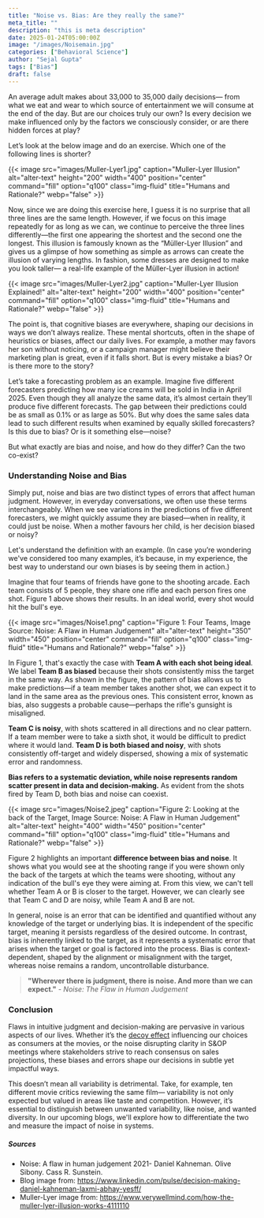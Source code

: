 ```yaml
---
title: "Noise vs. Bias: Are they really the same?"
meta_title: ""
description: "this is meta description"
date: 2025-01-24T05:00:00Z
image: "/images/Noisemain.jpg"
categories: ["Behavioral Science"]
author: "Sejal Gupta"
tags: ["Bias"]
draft: false
---
```


An average adult makes about 33,000 to 35,000 daily decisions— from what we eat and wear to which source of entertainment we will consume at the end of the day. But are our choices truly our own? Is every decision we make influenced only by the factors we consciously consider, or are there hidden forces at play?

Let’s look at the below image and do an exercise. Which one of the following lines is shorter? 

{{< image src="images/Muller-Lyer1.jpg" caption="Muller-Lyer Illusion" alt="alter-text" height="200" width="400" position="center" command="fill" option="q100" class="img-fluid" title="Humans and Rationale?"  webp="false" >}}

Now, since we are doing this exercise here, I guess it is no surprise that all three lines are the same length. However, if we focus on this image repeatedly for as long as we can, we continue to perceive the three lines differently—the first one appearing the shortest and the second one the longest. This illusion is famously known as the “Müller-Lyer Illusion” and gives us a glimpse of how something as simple as arrows can create the illusion of varying lengths. In fashion, some dresses are designed to make you look taller— a real-life example of the Müller-Lyer illusion in action! 

{{< image src="images/Muller-Lyer2.jpg" caption="Muller-Lyer Illusion Explained!" alt="alter-text" height="200" width="400" position="center" command="fill" option="q100" class="img-fluid" title="Humans and Rationale?"  webp="false" >}}

The point is, that cognitive biases are everywhere, shaping our decisions in ways we don’t always realize. These mental shortcuts, often in the shape of heuristics or biases, affect our daily lives. For example, a mother may favors her son without noticing, or a campaign manager might believe their marketing plan is great, even if it falls short. But is every mistake a bias? Or is there more to the story? 

Let’s take a forecasting problem as an example. Imagine five different forecasters predicting how many ice creams will be sold in India in April 2025. Even though they all analyze the same data, it’s almost certain they’ll produce five different forecasts. The gap between their predictions could be as small as 0.1% or as large as 50%. But why does the same sales data lead to such different results when examined by equally skilled forecasters? Is this due to bias? Or is it something else—noise?

But what exactly are bias and noise, and how do they differ? Can the two co-exist?

### Understanding Noise and Bias

Simply put, noise and bias are two distinct types of errors that affect human judgment. However, in everyday conversations, we often use these terms interchangeably. When we see variations in the predictions of five different forecasters, we might quickly assume they are biased—when in reality, it could just be noise. When a mother favours her child, is her decision biased or noisy? 

Let's understand the definition with an example. (In case you’re wondering we've considered too many examples, it’s because, in my experience, the best way to understand our own biases is by seeing them in action.)

Imagine that four teams of friends have gone to the shooting arcade. Each team consists of 5 people, they share one rifle and each person fires one shot. Figure 1 above shows their results. In an ideal world, every shot would hit the bull's eye.  

{{< image src="images/Noise1.png" caption="Figure 1: Four Teams, Image Source: Noise: A Flaw in Human Judgement" alt="alter-text" height="350" width="450" position="center" command="fill" option="q100" class="img-fluid" title="Humans and Rationale?"  webp="false" >}}

In Figure 1, that's exactly the case with **Team A with each shot being ideal**. We label **Team B as biased** because their shots consistently miss the target in the same way. As shown in the figure, the pattern of bias allows us to make predictions—if a team member takes another shot, we can expect it to land in the same area as the previous ones. This consistent error, known as bias, also suggests a probable cause—perhaps the rifle's gunsight is misaligned.

**Team C is noisy**, with shots scattered in all directions and no clear pattern. If a team member were to take a sixth shot, it would be difficult to predict where it would land. **Team D is both biased and noisy**, with shots consistently off-target and widely dispersed, showing a mix of systematic error and randomness.

**Bias refers to a systematic deviation, while noise represents random scatter present in data and decision-making.** As evident from the shots fired by Team D, both bias and noise can coexist.


{{< image src="images/Noise2.jpeg" caption="Figure 2: Looking at the back of the Target, Image Source: Noise: A Flaw in Human Judgement" alt="alter-text" height="400" width="450" position="center" command="fill" option="q100" class="img-fluid" title="Humans and Rationale?"  webp="false" >}}

Figure 2 highlights an important **difference between bias and noise**. It shows what you would see at the shooting range if you were shown only the back of the targets at which the teams were shooting, without any indication of the bull's eye they were aiming at. From this view, we can't tell whether Team A or B is closer to the target. However, we can clearly see that Team C and D are noisy, while Team A and B are not.

In general, noise is an error that can be identified and quantified without any knowledge of the target or underlying bias. It is independent of the specific target, meaning it persists regardless of the desired outcome. In contrast, bias is inherently linked to the target, as it represents a systematic error that arises when the target or goal is factored into the process. Bias is context-dependent, shaped by the alignment or misalignment with the target, whereas noise remains a random, uncontrollable disturbance.

> **"Wherever there is judgment, there is noise. And more than we can expect."** - _Noise: The Flaw in Human Judgement_

### Conclusion 

Flaws in intuitive judgment and decision-making are pervasive in various aspects of our lives. Whether it’s the [decoy effect](https://www.thelatenttruth.com/blog/decoyeffect/) influencing our choices  as consumers at the movies, or the noise disrupting clarity in S&OP meetings where stakeholders strive to reach consensus on sales projections, these biases and errors shape our decisions in subtle yet impactful ways. 

This doesn’t mean all variability is detrimental. Take, for example, ten different movie critics reviewing the same film— variability is not only expected but valued in areas like taste and competition. However, it’s essential to distinguish between unwanted variability, like noise, and wanted diversity. In our upcoming blogs, we'll explore how to differentiate the two and measure the impact of noise in systems. 

##### Sources 
- Noise: A flaw in human judgement 2021- Daniel Kahneman. Olive Sibony. Cass R. Sunstein. 
- Blog image from: https://www.linkedin.com/pulse/decision-making-daniel-kahneman-laxmi-abhay-yesff/ 
- Muller-Lyer image from: https://www.verywellmind.com/how-the-muller-lyer-illusion-works-4111110
 

